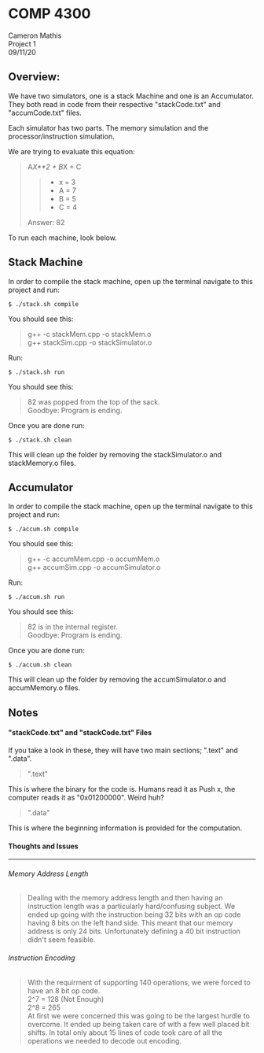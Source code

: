 COMP 4300
=====================
Cameron Mathis <br/>
Project 1 <br/>
09/11/20

Overview: 
-------------

We have two simulators, one is a stack Machine and one is an Accumulator.
They both read in code from their respective "stackCode.txt" and "accumCode.txt" files.

Each simulator has two parts. The memory simulation and the processor/instruction simulation.

We are trying to evaluate this equation: 

>A*X**2 + B*X + C
>> - x = 3
>> - A = 7
>> - B = 5
>> - C = 4
>
> Answer: 82

To run each machine, look below.



Stack Machine
-------------

In order to compile the stack machine, open up the terminal navigate to this project and run:
	
	$ ./stack.sh compile

You should see this:

>g++ -c stackMem.cpp -o stackMem.o <br/>
>g++ stackSim.cpp -o stackSimulator.o

Run: 

	$ ./stack.sh run

You should see this:

>82 was popped from the top of the sack. <br/>
>Goodbye: Program is ending.

Once you are done run:
	
	$ ./stack.sh clean

This will clean up the folder by removing the stackSimulator.o and stackMemory.o files.


Accumulator
-------------

In order to compile the stack machine, open up the terminal navigate to this project and run:
	
	$ ./accum.sh compile

You should see this:

>g++ -c accumMem.cpp -o accumMem.o <br/>
>g++ accumSim.cpp -o accumSimulator.o

Run:

	$ ./accum.sh run

You should see this:

>82 is in the internal register. <br/>
>Goodbye: Program is ending.

Once you are done run:

	$ ./accum.sh clean

This will clean up the folder by removing the accumSimulator.o and accumMemory.o files.

Notes
-------------

#### "stackCode.txt" and "stackCode.txt" Files ####

If you take a look in these, they will have two main sections; ".text" and ".data".

>".text"

This is where the binary for the code is. Humans read it as Push x, the computer reads it as "0x01200000". Weird huh?

>".data"

This is where the beginning information is provided for the computation.


#### Thoughts and Issues ####
************************************

###### Memory Address Length ######

> Dealing with the memory address length and then having an instruction length was a particularly hard/confusing subject. We ended up going with the instruction being 32 bits with an op code having 8 bits on the left hand side. This meant that our memory address is only 24 bits. Unfortunately defining a 40 bit instruction didn't seem feasible.


###### Instruction Encoding ######

> With the requirment of supporting 140 operations, we were forced to have an 8 bit op code. <br/>
> 2^7 = 128 (Not Enough)<br/>
> 2^8 = 265 <br/>
> At first we were concerned this was going to be the largest hurdle to overcome. It ended up being taken care of with a few well placed bit shifts. In total only about 15 lines of code took care of all the operations we needed to decode out encoding. 

